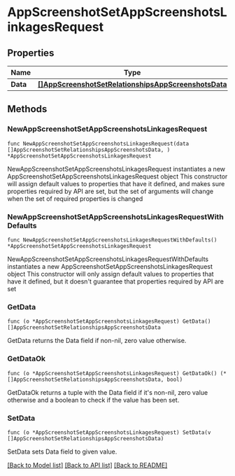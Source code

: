 # AppScreenshotSetAppScreenshotsLinkagesRequest

## Properties

Name | Type | Description | Notes
------------ | ------------- | ------------- | -------------
**Data** | [**[]AppScreenshotSetRelationshipsAppScreenshotsData**](AppScreenshotSetRelationshipsAppScreenshotsData.md) |  | 

## Methods

### NewAppScreenshotSetAppScreenshotsLinkagesRequest

`func NewAppScreenshotSetAppScreenshotsLinkagesRequest(data []AppScreenshotSetRelationshipsAppScreenshotsData, ) *AppScreenshotSetAppScreenshotsLinkagesRequest`

NewAppScreenshotSetAppScreenshotsLinkagesRequest instantiates a new AppScreenshotSetAppScreenshotsLinkagesRequest object
This constructor will assign default values to properties that have it defined,
and makes sure properties required by API are set, but the set of arguments
will change when the set of required properties is changed

### NewAppScreenshotSetAppScreenshotsLinkagesRequestWithDefaults

`func NewAppScreenshotSetAppScreenshotsLinkagesRequestWithDefaults() *AppScreenshotSetAppScreenshotsLinkagesRequest`

NewAppScreenshotSetAppScreenshotsLinkagesRequestWithDefaults instantiates a new AppScreenshotSetAppScreenshotsLinkagesRequest object
This constructor will only assign default values to properties that have it defined,
but it doesn't guarantee that properties required by API are set

### GetData

`func (o *AppScreenshotSetAppScreenshotsLinkagesRequest) GetData() []AppScreenshotSetRelationshipsAppScreenshotsData`

GetData returns the Data field if non-nil, zero value otherwise.

### GetDataOk

`func (o *AppScreenshotSetAppScreenshotsLinkagesRequest) GetDataOk() (*[]AppScreenshotSetRelationshipsAppScreenshotsData, bool)`

GetDataOk returns a tuple with the Data field if it's non-nil, zero value otherwise
and a boolean to check if the value has been set.

### SetData

`func (o *AppScreenshotSetAppScreenshotsLinkagesRequest) SetData(v []AppScreenshotSetRelationshipsAppScreenshotsData)`

SetData sets Data field to given value.



[[Back to Model list]](../README.md#documentation-for-models) [[Back to API list]](../README.md#documentation-for-api-endpoints) [[Back to README]](../README.md)



